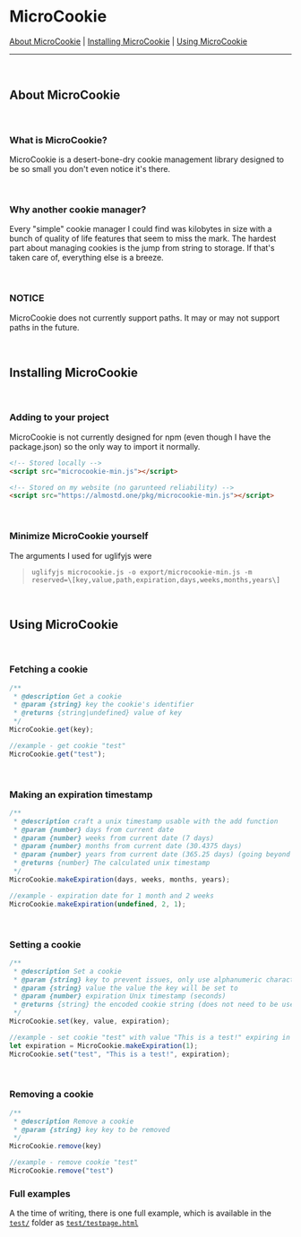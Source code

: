 # MicroCookie

[About MicroCookie](#about-microcookie) | [Installing MicroCookie](#installing-microcookie) | [Using MicroCookie](#using-microcookie)

-----

<br>

## About MicroCookie

<br>

### What is MicroCookie?

MicroCookie is a desert-bone-dry cookie management library designed to be so small you don't even notice it's there.

<br>

### Why another cookie manager?

Every "simple" cookie manager I could find was kilobytes in size with a bunch of quality of life features that seem to miss the mark. The hardest part about managing cookies is the jump from string to storage. If that's taken care of, everything else is a breeze.

<br>

### NOTICE

MicroCookie does not currently support paths. It may or may not support paths in the future.

<br>

## Installing MicroCookie

<br>

### Adding to your project

MicroCookie is not currently designed for npm (even though I have the package.json) so the only way to import it normally.

```html
<!-- Stored locally -->
<script src="microcookie-min.js"></script>

<!-- Stored on my website (no garunteed reliability) -->
<script src="https://almostd.one/pkg/microcookie-min.js"></script>
```

<br>

### Minimize MicroCookie yourself

The arguments I used for uglifyjs were

> `uglifyjs microcookie.js -o export/microcookie-min.js -m reserved=\[key,value,path,expiration,days,weeks,months,years\]`

<br>

## Using MicroCookie

<br>

### Fetching a cookie

```js
/**
 * @description Get a cookie
 * @param {string} key the cookie's identifier
 * @returns {string|undefined} value of key
 */
MicroCookie.get(key);

//example - get cookie "test"
MicroCookie.get("test");
```

<br>

### Making an expiration timestamp

```js
/**
 * @description craft a unix timestamp usable with the add function
 * @param {number} days from current date
 * @param {number} weeks from current date (7 days)
 * @param {number} months from current date (30.4375 days)
 * @param {number} years from current date (365.25 days) (going beyond 2038 is incompatible with 32 bit devices)
 * @returns {number} The calculated unix timestamp
 */
MicroCookie.makeExpiration(days, weeks, months, years);

//example - expiration date for 1 month and 2 weeks
MicroCookie.makeExpiration(undefined, 2, 1);
```

<br>

### Setting a cookie

```js
/**
 * @description Set a cookie
 * @param {string} key to prevent issues, only use alphanumeric characters
 * @param {string} value the value the key will be set to
 * @param {number} expiration Unix timestamp (seconds)
 * @returns {string} the encoded cookie string (does not need to be used)
 */
MicroCookie.set(key, value, expiration);

//example - set cookie "test" with value "This is a test!" expiring in 1 day
let expiration = MicroCookie.makeExpiration(1);
MicroCookie.set("test", "This is a test!", expiration);
```

<br>

### Removing a cookie

```js
/**
 * @description Remove a cookie
 * @param {string} key key to be removed
 */
MicroCookie.remove(key)

//example - remove cookie "test"
MicroCookie.remove("test")
```

### Full examples

A the time of writing, there is one full example, which is available in the [`test/`](./test/) folder as [`test/testpage.html`](./test/testpage.html)